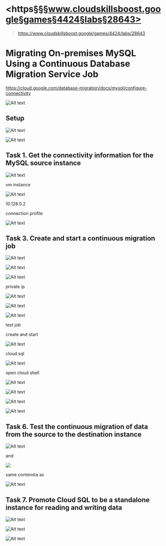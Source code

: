 # <https§§§www.cloudskillsboost.google§games§4424§labs§28643>
> <https://www.cloudskillsboost.google/games/4424/labs/28643>

# Migrating On-premises MySQL Using a Continuous Database Migration Service Job

https://cloud.google.com/database-migration/docs/mysql/configure-connectivity

![Alt text](image.png)

## Setup

![Alt text](image-1.png)

![Alt text](image-2.png)

## Task 1. Get the connectivity information for the MySQL source instance

![Alt text](image-3.png)

vm instance 

![Alt text](image-4.png)

10.128.0.2

connection profile

![Alt text](image-5.png)

## Task 3. Create and start a continuous migration job

![Alt text](image-6.png)

![Alt text](image-7.png)

![Alt text](image-8.png)

private ip

![Alt text](image-9.png)

![Alt text](image-10.png)

![Alt text](image-11.png)

test job

create and start

![Alt text](image-12.png)


cloud sql

![Alt text](image-13.png)

open cloud shell

![Alt text](image-14.png)

![Alt text](image-15.png)

![Alt text](image-16.png)

![Alt text](image-17.png)


## Task 6. Test the continuous migration of data from the source to the destination instance

![Alt text](image-18.png)

and

![](image-19.png)

same contensta as

![Alt text](image-20.png)

## Task 7. Promote Cloud SQL to be a standalone instance for reading and writing data

![Alt text](image-21.png)

![Alt text](image-22.png)

![Alt text](image-23.png)